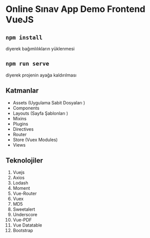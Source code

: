 # Online Sınav App Demo Frontend VueJS

## `npm install`
diyerek bağımlılıkların yüklenmesi

## `npm run serve`
diyerek projenin ayağa kaldırılması

## Katmanlar
- Assets (Uygulama Sabit Dosyaları )
- Components 
- Layouts      (Sayfa Şablonları )
- Mixins 
- Plugins  
- Directives   
- Router 
- Store (Vuex Modules)
- Views 

## Teknolojiler

1. Vuejs
2. Axios
3. Lodash
4. Moment
5. Vue-Router
6. Vuex
7. MD5
8. Sweetalert
9. Underscore
10. Vue-PDF
11. Vue Datatable
12. Bootstrap
